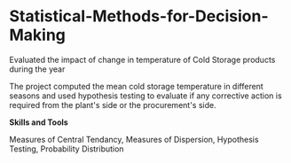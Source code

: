 # Statistical-Methods-for-Decision-Making
Evaluated the impact of change in temperature of Cold Storage products during the year

The project computed the mean cold storage temperature in different seasons and used hypothesis testing to evaluate if any corrective action is required from the plant's side or the procurement's side.

**Skills and Tools**

Measures of Central Tendancy, Measures of Dispersion, Hypothesis Testing, Probability Distribution
